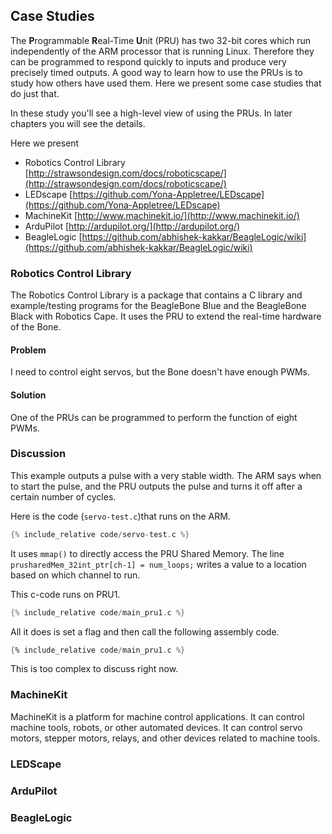 ## Case Studies

The **P**rogrammable **R**eal-Time **U**nit (PRU) has two 32-bit cores which run
independently of the ARM processor that is running Linux.  Therefore they can
be programmed to respond quickly to inputs and produce very precisely timed 
outputs. A good way to learn how to use the PRUs is to study how others have 
used them.  Here we present some case studies that do just that.  

In these study you'll see a high-level view of using the PRUs.  In later
chapters you will see the details.

Here we present

  * Robotics Control Library [http://strawsondesign.com/docs/roboticscape/](http://strawsondesign.com/docs/roboticscape/)
  * LEDscape [https://github.com/Yona-Appletree/LEDscape](https://github.com/Yona-Appletree/LEDscape)
  * MachineKit [http://www.machinekit.io/](http://www.machinekit.io/)
  * ArduPilot [http://ardupilot.org/](http://ardupilot.org/)
  * BeagleLogic [https://github.com/abhishek-kakkar/BeagleLogic/wiki](https://github.com/abhishek-kakkar/BeagleLogic/wiki)
  
### Robotics Control Library
The Robotics Control Library is a package that contains a C library and example/testing programs for the BeagleBone Blue
and the BeagleBone Black with Robotics Cape. It uses the PRU to extend the real-time hardware of the Bone.

#### Problem
I need to control eight servos, but the Bone doesn't have enough PWMs.  

#### Solution
One of the PRUs can be programmed to perform the function of eight PWMs.

### Discussion
This example outputs a pulse with a very stable width.  The ARM says when to start the pulse, and the PRU outputs
the pulse and turns it off after a certain number of cycles. 

Here is the code (`servo-test.c`)that runs on the ARM.

```c
{% include_relative code/servo-test.c %}
```

It uses `mmap()` to directly access the PRU Shared Memory.
The line `prusharedMem_32int_ptr[ch-1] = num_loops;` writes a value to a location based on which channel
to run.  

This c-code runs on PRU1. 

```c
{% include_relative code/main_pru1.c %}
```

All it does is set a flag and then call the following assembly code.

```asm
{% include_relative code/main_pru1.c %}
```

This is too complex to discuss right now.

### MachineKit
MachineKit is a platform for machine control applications.  It can control 
machine tools, robots, or other automated devices. It can control servo 
motors, stepper motors, relays, and other devices related to machine tools.

### LEDScape

### ArduPilot

### BeagleLogic
